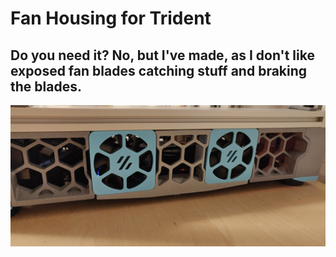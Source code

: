 # Fan Housing for Trident

## Do you need it? No, but I've made, as I don't like exposed fan blades catching stuff and braking the blades.

![PIC](PIC_1.png)
